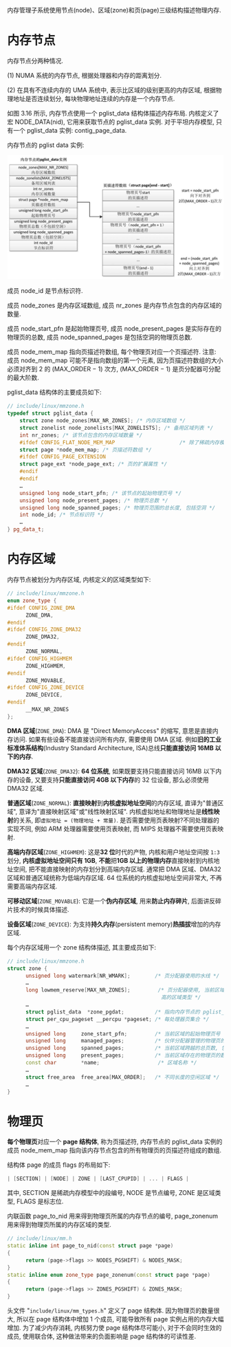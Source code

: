 
内存管理子系统使用节点(node)、区域(zone)和页(page)三级结构描述物理内存.

# 内存节点

内存节点分两种情况.

(1) NUMA 系统的内存节点, 根据处理器和内存的距离划分.

(2) 在具有不连续内存的 UMA 系统中, 表示比区域的级别更高的内存区域, 根据物理地址是否连续划分, 每块物理地址连续的内存是一个内存节点.

如图 3.16 所示, 内存节点使用一个 pglist_data 结构体描述内存布局. 内核定义了宏 NODE_DATA(nid), 它用来获取节点的 pglist_data 实例. 对于平坦内存模型, 只有一个 pglist_data 实例: contig_page_data.

内存节点的 pglist data 实例:

![2022-04-15-12-20-00.png](./images/2022-04-15-12-20-00.png)

成员 node_id 是节点标识符.

成员 node_zones 是内存区域数组, 成员 nr_zones 是内存节点包含的内存区域的数量.

成员 node_start_pfn 是起始物理页号, 成员 node_present_pages 是实际存在的物理页的总数, 成员 node_spanned_pages 是包括空洞的物理页总数.

成员 node_mem_map 指向页描述符数组, 每个物理页对应一个页描述符. 注意: 成员 node_mem_map 可能不是指向数组的第一个元素, 因为页描述符数组的大小必须对齐到 2 的 (MAX_ORDER − 1) 次方, (MAX_ORDER − 1) 是页分配器可分配的最大阶数.

pglist_data 结构体的主要成员如下:

```cpp
// include/linux/mmzone.h
typedef struct pglist_data {
	struct zone node_zones[MAX_NR_ZONES]; /* 内存区域数组 */
	struct zonelist node_zonelists[MAX_ZONELISTS]; /* 备用区域列表 */
	int nr_zones; /* 该节点包含的内存区域数量 */
	#ifdef CONFIG_FLAT_NODE_MEM_MAP                     /* 除了稀疏内存模型以外 */
	struct page *node_mem_map; /* 页描述符数组 */
	#ifdef CONFIG_PAGE_EXTENSION
	struct page_ext *node_page_ext; /* 页的扩展属性 */
	#endif
	#endif
	…
	unsigned long node_start_pfn; /* 该节点的起始物理页号 */
	unsigned long node_present_pages; /* 物理页总数 */
	unsigned long node_spanned_pages; /* 物理页范围的总长度, 包括空洞 */
	int node_id; /* 节点标识符 */
	…
} pg_data_t;
```

# 内存区域

内存节点被划分为内存区域, 内核定义的区域类型如下:

```cpp
// include/linux/mmzone.h
enum zone_type {
#ifdef CONFIG_ZONE_DMA
      ZONE_DMA,
#endif
#ifdef CONFIG_ZONE_DMA32
      ZONE_DMA32,
#endif
      ZONE_NORMAL,
#ifdef CONFIG_HIGHMEM
      ZONE_HIGHMEM,
#endif
      ZONE_MOVABLE,
#ifdef CONFIG_ZONE_DEVICE
      ZONE_DEVICE,
#endif
      __MAX_NR_ZONES
};
```

**DMA 区域**(`ZONE_DMA`): DMA 是 "Direct MemoryAccess" 的缩写, 意思是直接内存访问. 如果有些设备不能直接访问所有内存, 需要使用 DMA 区域. 例如**旧的工业标准体系结构**(Industry Standard Architecture, ISA)总线**只能直接访问 16MB 以下的内存**.

**DMA32 区域**(`ZONE_DMA32`): **64 位系统**, 如果既要支持只能直接访问 16MB 以下内存的设备, 又要支持**只能直接访问 4GB 以下内存**的 32 位设备, 那么必须使用 DMA32 区域.

**普通区域**(`ZONE_NORMAL`): **直接映射**到**内核虚拟地址空间**的内存区域, 直译为"普通区域", 意译为"直接映射区域"或"线性映射区域". 内核虚拟地址和物理地址是**线性映射**的关系, 即`虚拟地址 = (物理地址 + 常量)`. 是否需要使用页表映射?不同处理器的实现不同, 例如 ARM 处理器需要使用页表映射, 而 MIPS 处理器不需要使用页表映射.

**高端内存区域**(`ZONE_HIGHMEM`): 这是**32 位**时代的产物, 内核和用户地址空间按 `1:3` 划分, **内核虚拟地址空间只有 1GB**, **不能**把**1GB 以上的物理内存**直接映射到内核地址空间, 把不能直接映射的内存划分到高端内存区域. 通常把 DMA 区域、DMA32 区域和普通区域统称为低端内存区域. 64 位系统的内核虚拟地址空间非常大, 不再需要高端内存区域.

**可移动区域**(`ZONE_MOVABLE`): 它是一个**伪内存区域**, 用来**防止内存碎片**, 后面讲反碎片技术的时候具体描述.

**设备区域**(`ZONE_DEVICE`): 为支持**持久内存**(persistent memory)**热插拔**增加的内存区域.

每个内存区域用一个 zone 结构体描述, 其主要成员如下:

```cpp
// include/linux/mmzone.h
struct zone {
      unsigned long watermark[NR_WMARK];        /* 页分配器使用的水线 */
      …
      long lowmem_reserve[MAX_NR_ZONES];         /* 页分配器使用, 当前区域保留多少页不能借给
                                                  高的区域类型 */
      …
      struct pglist_data  *zone_pgdat;          /* 指向内存节点的 pglist_data 实例 */
      struct per_cpu_pageset __percpu *pageset; /* 每处理器页集合 */
      …
      unsigned long     zone_start_pfn;         /* 当前区域的起始物理页号 */
      unsigned long     managed_pages;          /* 伙伴分配器管理的物理页的数量 */
      unsigned long     spanned_pages;          /* 当前区域跨越的总页数, 包括空洞 */
      unsigned long     present_pages;          /* 当前区域存在的物理页的数量, 不包括空洞 */
      const char        *name;                   /* 区域名称 */
      …
      struct free_area  free_area[MAX_ORDER];   /* 不同长度的空闲区域 */
      …
}
```

# 物理页

**每个物理页**对应一个 **page 结构体**, 称为页描述符, 内存节点的 pglist_data 实例的成员 node_mem_map 指向该内存节点包含的所有物理页的页描述符组成的数组.

结构体 page 的成员 flags 的布局如下:

```cpp
| [SECTION] | [NODE] | ZONE | [LAST_CPUPID] | ... | FLAGS |
```

其中, SECTION 是稀疏内存模型中的段编号, NODE 是节点编号, ZONE 是区域类型, FLAGS 是标志位.

内联函数 page_to_nid 用来得到物理页所属的内存节点的编号, page_zonenum 用来得到物理页所属的内存区域的类型.

```cpp
// include/linux/mm.h
static inline int page_to_nid(const struct page *page)
{
      return (page->flags >> NODES_PGSHIFT) & NODES_MASK;
}
static inline enum zone_type page_zonenum(const struct page *page)
{
      return (page->flags >> ZONES_PGSHIFT) & ZONES_MASK;
}
```

头文件 "`include/linux/mm_types.h`" 定义了 page 结构体. 因为物理页的数量很大, 所以在 page 结构体中增加 1 个成员, 可能导致所有 page 实例占用的内存大幅增加. 为了减少内存消耗, 内核努力使 page 结构体尽可能小, 对于不会同时生效的成员, 使用联合体, 这种做法带来的负面影响是 page 结构体的可读性差.